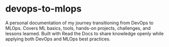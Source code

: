 # devops-to-mlops
A personal documentation of my journey transitioning from DevOps to MLOps. Covers ML basics, tools, hands-on projects, challenges, and lessons learned. Built with Read the Docs to share knowledge openly while applying both DevOps and MLOps best practices.
